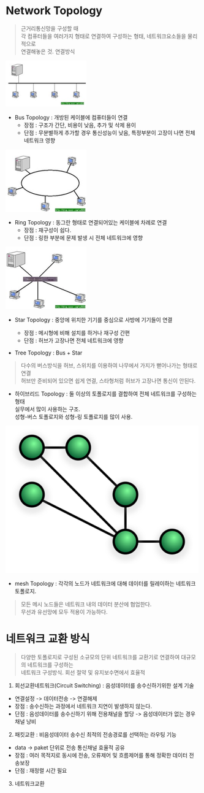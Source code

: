 # Network Topology 

> 근거리통신망을 구성할 때   
각 컴퓨터들을 여러가지 형태로 연결하여 구성하는 형태, 네트워크요소들을 물리적으로   
연결해놓은 것. 연결방식

![Bus Topology](../img/BusTopology.jpeg)
* Bus Topology : 개방된 케이블에 컴퓨터들이 연결
  * 장점 : 구조가 간단, 비용이 낮음, 추가 및 삭제 용이
  * 단점 : 무분별하게 추가할 경우 통신성능이 낮음, 특정부분이 고장이 나면 전체 네트워크 영향

![Ring Toplogy](../img/RingTopology.jpeg)
* Ring Topology : 동그란 형태로 연결되어있는 케이블에 차례로 연결
  * 장점 : 재구성이 쉽다.
  * 단점 : 링한 부분에 문제 발생 시 전체 네트워크에 영향

![Star Topology](../img/StarTopology.jpeg)
* Star Topology : 중앙에 위치한 기기를 중심으로 사방에 기기들이 연결
  * 장점 : 메시형에 비해 설치를 하거나 재구성 간편
  * 단점 : 허브가 고장나면 전체 네트워크에 영향

* Tree Topology : Bus + Star 
> 다수의 버스방식을 허브, 스위치를 이용하여 나무에서 가지가 뻗어나가는 형태로 연결  
허브만 준비되어 있으면 쉽게 연결, 스타형처럼 허브가 고장나면 통신이 안된다.

* 하이브리드 Topology : 둘 이상의 토폴로지를 결합하여 전체 네트워크를 구성하는 형태  
실무에서 많이 사용하는 구조.  
성형-버스 토폴로지와 성형-링 토폴로지를 많이 사용.

![Mesh Topology](../img/NetworkTopology-Mesh.svg)
* mesh Topology : 각각의 노드가 네트워크에 대해 데이터를 릴레이하는 네트워크 토폴로지.
> 모든 메시 노드들은 네트워크 내의 데이터 분산에 협업한다.  
무선과 유선망에 모두 적용이 가능하다.

# 네트워크 교환 방식 

> 다양한 토폴로지로 구성된 소규모의 단위 네트워크를 교환기로 연결하여 대규모의 네트워크를 구성하는   
네트워크 구성방식. 회선 절약 및 유지보수면에서 효율적

1. 회선교환네트워크(Circuit Switching) : 음성데이터를 송수신하기위한 설계 기술
  + 연결설정 -> 데이터전송 -> 연결해제
  + 장점 : 송수신하는 과정에서 네트워크 지연이 발생하지 않는다.
  + 단점 : 음성데이터를 송수신하기 위해 전용채널을 할당 -> 음성데이터가 없는 경우 채널 낭비

2. 패킷교환 : 비음성데이터 송수신 최적의 전송경로를 선택하는 라우팅 기능
  + data -> paket 단위로 전송 통신채널 효율적 공유
  + 장점 : 여러 목적지로 동시에 전송, 오류제어 및 흐름제어를 통해 정확한 데이터 전송보장
  + 단점 : 재정렬 시간 필요

3. 네트워크교환

